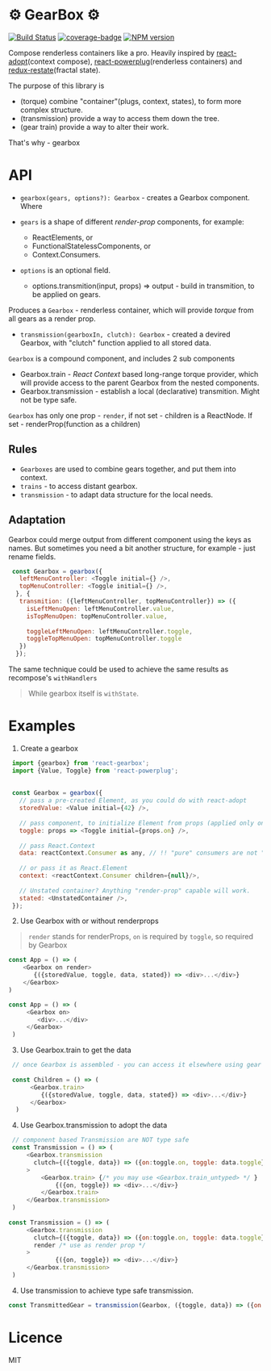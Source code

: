 ⚙️ GearBox ⚙️
=======
[![Build Status](https://travis-ci.org/theKashey/react-gearbox.svg?branch=master)](https://travis-ci.org/theKashey/react-gearbox)
[![coverage-badge](https://img.shields.io/codecov/c/github/thekashey/react-gearbox.svg?style=flat-square)](https://codecov.io/github/thekashey/react-gearbox)
[![NPM version](https://img.shields.io/npm/v/react-gearbox.svg)](https://www.npmjs.com/package/react-gearbox)


Compose renderless containers like a pro. 
Heavily inspired by [react-adopt](https://github.com/pedronauck/react-adopt)(context compose),
 [react-powerplug](https://github.com/renatorib/react-powerplug)(renderless containers)
 and [redux-restate](https://github.com/theKashey/restate)(fractal state).

The purpose of this library is
 - (torque) combine "container"(plugs, context, states), to form more complex structure.
 - (transmission) provide a way to access them down the tree.
 - (gear train) provide a way to alter their work.

That's why - gearbox

# API

* `gearbox(gears, options?): Gearbox` - creates a Gearbox component. Where
 * `gears` is a shape of different _render-prop_ components, for example:
      - ReactElements, or 
      - FunctionalStatelessComponents, or 
      - Context.Consumers.
  
  * `options` is an optional field.
      - options.transmition(input, props) => output - build in transmition, to be applied on gears.

Produces a `Gearbox` - renderless container, which will provide _torque_ from all gears as a render prop.

* `transmission(gearboxIn, clutch): Gearbox` - created a devired Gearbox, with "clutch" function applied to all stored data. 

`Gearbox` is a compound component, and includes 2 sub components
* Gearbox.train - _React Context_ based long-range torque provider, which will provide access to the parent Gearbox from the nested components.
* Gearbox.transmission - establish a local (declarative) transmition. Might not be type safe.

`Gearbox` has only one prop - `render`, if not set - children is a ReactNode. If set - renderProp(function as a children)
 
## Rules
 - `Gearboxes` are used to combine gears together, and put them into context.
 - `trains` - to access distant gearbox.
 - `transmission` - to adapt data structure for the local needs.
 
## Adaptation
 Gearbox could merge output from different component using the keys as names.
 But sometimes you need a bit another structure, for example - just rename fields.
```js
 const Gearbox = gearbox({   
   leftMenuController: <Toggle initial={} />,
   topMenuController: <Toggle initial={} />,
  }, {
   transmition: ({leftMenuController, topMenuController}) => ({
     isLeftMenuOpen: leftMenuController.value,
     isTopMenuOpen: topMenuController.value,
     
     toggleLeftMenuOpen: leftMenuController.toggle,
     toggleTopMenuOpen: topMenuController.toggle     
   })
  });
```  

The same technique could be used to achieve the same results as recompose's `withHandlers`
> While gearbox itself is `withState`.  

 
# Examples

1. Create a gearbox  
```js
 import {gearbox} from 'react-gearbox';
 import {Value, Toggle} from 'react-powerplug';
 
 
 const Gearbox = gearbox({
   // pass a pre-created Element, as you could do with react-adopt
   storedValue: <Value initial={42} />,
   
   // pass component, to initialize Element from props (applied only on mount)
   toggle: props => <Toggle initial={props.on} />,
   
   // pass React.Context
   data: reactContext.Consumer as any, // !! "pure" consumers are not "type safe"
   
   // or pass it as React.Element
   context: <reactContext.Consumer children={null}/>,
   
   // Unstated container? Anything "render-prop" capable will work.
   stated: <UnstatedContainer />,
 }); 
```

2. Use Gearbox with or without renderprops 

> `render` stands for renderProps, `on` is required by `toggle`, so required by Gearbox
 ```js
 const App = () => (
     <Gearbox on render>
        {({storedValue, toggle, data, stated}) => <div>...</div>}
     </Gearbox>
 )
 
 const App = () => (
      <Gearbox on>
         <div>...</div>
      </Gearbox>
  )
 ```
3. Use Gearbox.train to get the data
```js 
 // once Gearbox is assembled - you can access it elsewhere using gear trains
 
 const Children = () => (
      <Gearbox.train>
         {({storedValue, toggle, data, stated}) => <div>...</div>}
      </Gearbox>
  )
```

4. Use Gearbox.transmission to adopt the data   
```js  
 // component based Transmission are NOT type safe
 const Transmission = () => (
     <Gearbox.transmission 
       clutch={({toggle, data}) => ({on:toggle.on, toggle: data.toggle})}
     >
         <Gearbox.train> {/* you may use <Gearbox.train_untyped> */ }
             {({on, toggle}) => <div>...</div>}
         </Gearbox.train>
     </Gearbox.transmission>
 )
 
const Transmission = () => (
     <Gearbox.transmission 
       clutch={({toggle, data}) => ({on:toggle.on, toggle: data.toggle})}
       render /* use as render prop */
     >         
             {({on, toggle}) => <div>...</div>}
     </Gearbox.transmission>
 )
```

4. Use transmission to achieve type safe transmission.
```js
const TransmittedGear = transmission(Gearbox, ({toggle, data}) => ({on:toggle.on, toggle: data.toggle}));
```
  
# Licence
 MIT
  
